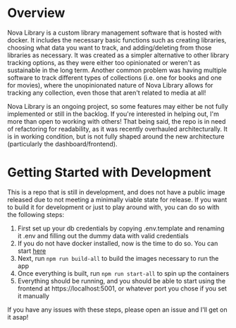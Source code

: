 # Overview
Nova Library is a custom library management software that is hosted with docker. It includes the necessary basic functions such as creating libraries, choosing what data you want to track, and adding/deleting from those libraries as necessary. It was created as a simpler alternative to other library tracking options, as they were either too opinionated or weren't as sustainable in the long term. Another common problem was having multiple software to track different types of collections (i.e. one for books and one for movies), where the unopinionated nature of Nova Library allows for tracking any collection, even those that aren't related to media at all!

Nova Library is an ongoing project, so some features may either be not fully implemented or still in the backlog. If you're interested in helping out, I'm more than open to working with others! That being said, the repo is in need of refactoring for readability, as it was recently overhauled architecturally. It is in working condition, but is not fully shaped around the new architecture (particularly the dashboard/frontend).

# Getting Started with Development
This is a repo that is still in development, and does not have a public image released due to not meeting a minimally viable state for release. If you want to build it for development or just to play around with, you can do so with the following steps: 

1. First set up your db credentials by copying .env.template and renaming it .env and filling out the dummy data with valid credentials
2. If you do not have docker installed, now is the time to do so. You can start [here](https://docs.docker.com/get-docker/)
3. Next, run `npm run build-all` to build the images necessary to run the app
4. Once everything is built, run `npm run start-all` to spin up the containers
5. Everything should be running, and you should be able to start using the frontend at https://localhost:5001, or whatever port you chose if you set it manually

If you have any issues with these steps, please open an issue and I'll get on it asap!

